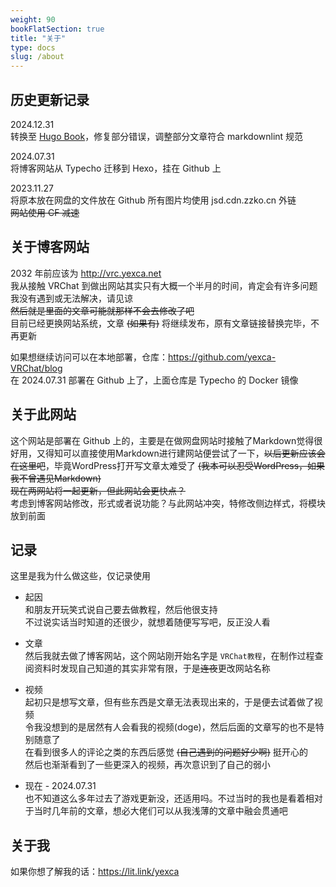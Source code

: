 ```yaml
---
weight: 90
bookFlatSection: true
title: "关于"
type: docs
slug: /about
---
```


## 历史更新记录

2024.12.31  
转换至 [Hugo Book](https://themes.gohugo.io/themes/hugo-book/)，修复部分错误，调整部分文章符合 markdownlint 规范

2024.07.31  
将博客网站从 Typecho 迁移到 Hexo，挂在 Github 上

2023.11.27  
将原本放在网盘的文件放在 Github
所有图片均使用 jsd.cdn.zzko.cn 外链  
~~网站使用 CF 减速~~

## 关于博客网站

2032 年前应该为 <http://vrc.yexca.net>  
我从接触 VRChat 到做出网站其实只有大概一个半月的时间，肯定会有许多问题我没有遇到或无法解决，请见谅  
~~然后就是里面的文章可能就那样不会去修改了吧~~  
目前已经更换网站系统，文章 ~~(如果有)~~ 将继续发布，原有文章链接替换完毕，不再更新  

如果想继续访问可以在本地部署，仓库：<https://github.com/yexca-VRChat/blog>  
在 2024.07.31 部署在 Github 上了，上面仓库是 Typecho 的 Docker 镜像

## 关于此网站

这个网站是部署在 Github 上的，主要是在做网盘网站时接触了Markdown觉得很好用，又得知可以直接使用Markdown进行建网站便尝试了一下，~~以后更新应该会在这里吧~~，毕竟WordPress打开写文章太难受了 ~~(我本可以忍受WordPress，如果我不曾遇见Markdown)~~  
~~现在两网站将一起更新，但此网站会更快点？~~  
考虑到博客网站修改，形式或者说功能？与此网站冲突，特修改侧边样式，将模块放到前面  

## 记录

这里是我为什么做这些，仅记录使用  

* 起因  
和朋友开玩笑式说自己要去做教程，然后他很支持  
不过说实话当时知道的还很少，就想着随便写写吧，反正没人看

* 文章  
然后我就去做了博客网站，这个网站刚开始名字是 `VRChat教程`，在制作过程查阅资料时发现自己知道的其实非常有限，于是~~连夜~~更改网站名称  

* 视频  
起初只是想写文章，但有些东西是文章无法表现出来的，于是便去试着做了视频  
令我没想到的是居然有人会看我的视频(doge)，然后后面的文章写的也不是特别随意了  
在看到很多人的评论之类的东西后感觉 ~~(自己遇到的问题好少啊)~~ 挺开心的  
然后也渐渐看到了一些更深入的视频，再次意识到了自己的弱小  

* 现在 - 2024.07.31  
也不知道这么多年过去了游戏更新没，还适用吗。不过当时的我也是看着相对于当时几年前的文章，想必大佬们可以从我浅薄的文章中融会贯通吧

## 关于我

如果你想了解我的话：<https://lit.link/yexca>
